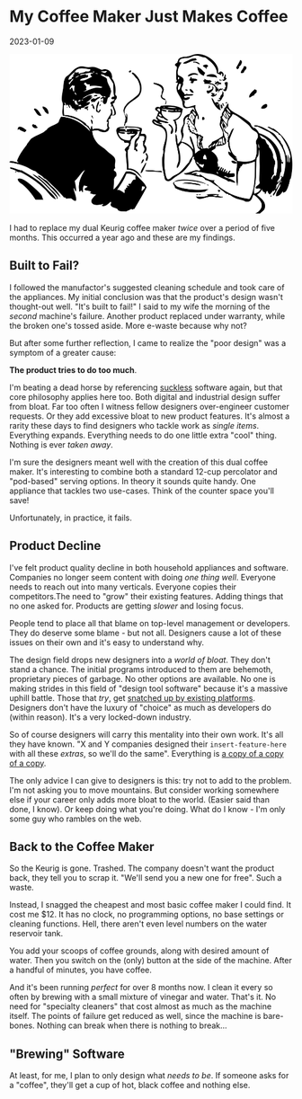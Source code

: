 # My Coffee Maker Just Makes Coffee

2023-01-09

![Couple drinking cups of coffee](/public/images/coffee-couple.svg)

I had to replace my dual Keurig coffee maker *twice* over a period of five months. This occurred a year ago and these are my findings.

## Built to Fail?

I followed the manufactor's suggested cleaning schedule and took care of the appliances. My initial conclusion was that the product's design wasn't thought-out well. "It's built to fail!"  I said to my wife the morning of the *second* machine's failure. Another product replaced under warranty, while the broken one's tossed aside. More e-waste because why not?

But after some further reflection, I came to realize the "poor design" was a symptom of a greater cause:

**The product tries to do too much**.

I'm beating a dead horse by referencing [suckless](https://suckless.org) software again, but that core philosophy applies here too. Both digital and industrial design suffer from bloat. Far too often I witness fellow designers over-engineer customer requests. Or they add excessive bloat to new product features. It's almost a rarity these days to find designers who tackle work as *single items*. Everything expands. Everything needs to do one little extra "cool" thing. Nothing is ever *taken away*.

I'm sure the designers meant well with the creation of this dual coffee maker. It's interesting to combine both a standard 12-cup percolator and "pod-based" serving options. In theory it sounds quite handy. One appliance that tackles two use-cases. Think of the counter space you'll save! 

Unfortunately, in practice, it fails.

## Product Decline

I've felt product quality decline in both household appliances and software. Companies no longer seem content with doing *one thing well*. Everyone needs to reach out into many verticals. Everyone copies their competitors.The need to "grow" their existing features. Adding things that no one asked for. Products are getting *slower* and losing focus.

People tend to place all that blame on top-level management or developers. They do deserve some blame - but not all. Designers cause a lot of these issues on their own and it's easy to understand why.

The design field drops new designers into a *world of bloat*. They don't stand a chance. The initial programs introduced to them are behemoth, proprietary pieces of garbage. No other options are available. No one is making strides in this field of "design tool software" because it's a massive uphill battle. Those that *try*, get [snatched up by existing platforms](https://www.theverge.com/2022/9/15/23354532/adobe-figma-acquisition-20-billion-official). Designers don't have the luxury of "choice" as much as developers do (within reason). It's a very locked-down industry.

So of course designers will carry this mentality into their own work. It's all they have known. "X and Y companies designed their `insert-feature-here` with all these *extras*, so we'll do the same". Everything is [a copy of a copy of a copy](https://invidious.snopyta.org/watch?v=dC1yHLp9bWA).

The only advice I can give to designers is this: try not to add to the problem. I'm not asking you to move mountains. But consider working somewhere else if your career only adds more bloat to the world. (Easier said than done, I know). Or keep doing what you're doing. What do I know - I'm only some guy who rambles on the web.
## Back to the Coffee Maker

So the Keurig is gone. Trashed. The company doesn't want the product back, they tell you to scrap it. "We'll send you a new one for free". Such a waste.

Instead, I snagged the cheapest and most basic coffee maker I could find. It cost me $12. It has no clock, no programming options, no base settings or cleaning functions. Hell, there aren't even level numbers on the water reservoir tank. 

You add your scoops of coffee grounds, along with desired amount of water. Then you switch on the (only) button at the side of the machine. After a handful of minutes, you have coffee.

And it's been running *perfect* for over 8 months now. I clean it every so often by brewing with a small mixture of vinegar and water. That's it. No need for "specialty cleaners" that cost almost as much as the machine itself. The points of failure get reduced as well, since the machine is bare-bones. Nothing can break when there is nothing to break...

## "Brewing" Software

At least, for me, I plan to only design what *needs to be*. If someone asks for a "coffee", they'll get a cup of hot, black coffee and nothing else.
